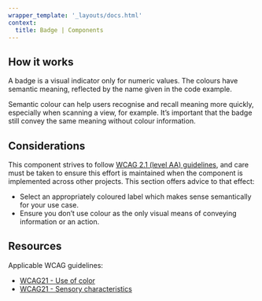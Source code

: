 ```yaml
---
wrapper_template: '_layouts/docs.html'
context:
  title: Badge | Components
---
```


## How it works

A badge is a visual indicator only for numeric values. The colours have semantic meaning, reflected by the name given in the code example.

Semantic colour can help users recognise and recall meaning more quickly, especially when scanning a view, for example. It’s important that the badge still convey the same meaning without colour information. 

## Considerations

This component strives to follow [WCAG 2.1 (level AA) guidelines](https://www.w3.org/TR/WCAG21/), and care must be taken to ensure this effort is maintained when the component is implemented across other projects. This section offers advice to that effect:

- Select an appropriately coloured label which makes sense semantically for your use case.
- Ensure you don’t use colour as the only visual means of conveying information or an action.

## Resources

Applicable WCAG guidelines:

- [WCAG21 - Use of color](https://www.w3.org/TR/WCAG21/#use-of-color)
- [WCAG21 - Sensory characteristics](https://www.w3.org/TR/WCAG21/#sensory-characteristics)